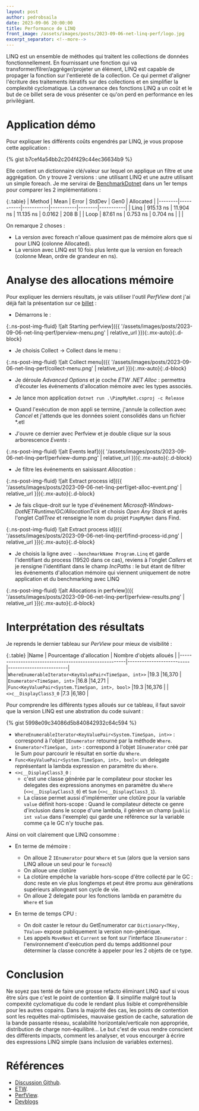 ```yaml
---
layout: post
author: pedrobsaila
date: 2023-09-06 20:00:00
title: Performance de LINQ
front_image: /assets/images/posts/2023-09-06-net-linq-perf/logo.jpg
excerpt_separator: <!--more-->
---
```


LINQ est un ensemble de méthodes qui traitent les collections de données fonctionnellement. En fournissant une fonction qui va transformer/filrer/aggréger/projeter un élément, LINQ est capable de propager la fonction sur l'entiereté de la collection. Ce qui permet d'aligner l'écriture des traitements itératifs sur des collections et en simplifier la complexité cyclomatique. La convenance des fonctions LINQ a un coût et le but de ce billet sera de vous présenter ce qu'on perd en performance en les privilégiant.

<!--more-->

# Application démo

Pour expliquer les différents coûts engendrés par LINQ, je vous propose cette application :

{% gist b7cef4a54bb2c204f429c44ec36634b9 %}

Elle contient un dictionnaire clé/valeur sur lequel on applique un filtre et une aggrégation. On y trouve 2 versions : une utilisant LINQ et une autre utilisant un simple foreach. Je me servirai de [BenchmarkDotnet](https://github.com/dotnet/BenchmarkDotNet) dans un 1er temps pour comparer les 2 implémentations :

{:.table}
| Method |      Mean |     Error |    StdDev |   Gen0 | Allocated |
|--------|-----------|-----------|-----------|--------|-----------|
|   Linq | 915.13 ns | 11.904 ns | 11.135 ns | 0.0162 |     208 B |
|   Loop |  87.61 ns |  0.753 ns |  0.704 ns |        |           |

On remarque 2 choses :
* La version avec foreach n'alloue quasiment pas de mémoire alors que si pour LINQ (colonne Allocated).
* La version avec LINQ est 10 fois plus lente que la version en foreach (colonne Mean, ordre de grandeur en ns).

# Analyse des allocations mémoire

Pour expliquer les derniers résultats, je vais utiliser l'outil *PerfView* dont j'ai déjà fait la présentation sur ce [billet](https://devblogs.microsoft.com/dotnet/gc-etw-events-1/) :

* Démarrons le :

{:.ns-post-img-fluid}
![alt Starting perfview]({{ '/assets/images/posts/2023-09-06-net-linq-perf/perview-menu.png' | relative_url }}){:.mx-auto}{:.d-block}

* Je choisis Collect -> Collect dans le menu :

{:.ns-post-img-fluid}
![alt Collect menu]({{ '/assets/images/posts/2023-09-06-net-linq-perf/collect-menu.png' | relative_url }}){:.mx-auto}{:.d-block}

* Je déroule *Advanced Options* et je coche *ETW .NET Alloc* : permettra d'écouter les événements d'allocation mémoire avec les types associés.

* Je lance mon application `dotnet run .\PimpMyNet.csproj -c Release`

* Quand l'exécution de mon appli se termine, j'annule la collection avec *Cancel* et j'attends que les données soient consolidés dans un fichier *.etl

* J'ouvre ce dernier avec Perfview et je double clique sur la sous arborescence *Events* :

{:.ns-post-img-fluid}
![alt Events leaf]({{ '/assets/images/posts/2023-09-06-net-linq-perf/perfview-dump.png' | relative_url }}){:.mx-auto}{:.d-block}

* Je filtre les événements en saisissant *Allocation* :

{:.ns-post-img-fluid}
![alt Extract process id]({{ '/assets/images/posts/2023-09-06-net-linq-perf/get-alloc-event.png' | relative_url }}){:.mx-auto}{:.d-block}

* Je fais clique-droit sur le type d'événement *Microsoft-Windows-DotNETRuntime/GC/AllocationTick* et choisis *Open Any Stack* et après l'onglet *CallTree* et renseigne le nom du projet `PimpMyNet` dans Find.

{:.ns-post-img-fluid}
![alt Extract process id]({{ '/assets/images/posts/2023-09-06-net-linq-perf/find-process-id.png' | relative_url }}){:.mx-auto}{:.d-block}

* Je choisis la ligne avec `--benchmarkName Program.Linq` et garde l'identifiant du process (19520 dans ce cas), reviens à l'onglet *Callers* et je rensigne l'identifiant dans le champ *IncPaths* : le but étant de filtrer les événements d'allocation mémoire qui viennent uniquement de notre application et du benchmarking avec LINQ

{:.ns-post-img-fluid}
![alt Allocations in perfview]({{ '/assets/images/posts/2023-09-06-net-linq-perf/perfview-results.png' | relative_url }}){:.mx-auto}{:.d-block}

# Interprétation des résultats

Je reprends le dernier tableau sur *PerView* pour mieux de visibilité :

{:.table}
|Name                                                   | Pourcentage d'allocation | Nombre d'objets alloués |
|-------------------------------------------------------|--------------------------|-------------------------|
|`WhereEnumerableIterator<KeyValuePair<TimeSpan, int>>` |19.3	                     |16,370                   |
|`Enumerator<TimeSpan, int>`                            |16.8	                     |14,271                   |
|`Func<KeyValuePair<System.TimeSpan, int>, bool>`	      |19.3	                     |16,376                   |
|`<>c__DisplayClass3_0`                                 |7.3	                     |6,180                    |

Pour comprendre les différents types alloués sur ce tableau, il faut savoir que la version LINQ est une abstration du code suivant :

{% gist 5998e09c34086d5b840842932c64c594 %}

* `WhereEnumerableIterator<KeyValuePair<System.TimeSpan, int>>` : correspond à l'objet `IEnumerator` retourné par la méthode `Where`.
* `Enumerator<TimeSpan, int>` : correspond à l'objet `IEnumerator` créé par le Sum pour parcourir le résultat en sortie du `Where`.
* `Func<KeyValuePair<System.TimeSpan, int>, bool>`: un delegate représentant la lambda expression en paramètre du `Where`.
* `<>c__DisplayClass3_0` :
  * c'est une classe générée par le compilateur pour stocker les delegates des expressions anonymes en paramètre du `Where` (`<>c__DisplayClass3_0`) et `Sum` (`<>c__DisplayClass3_1`).
  * La classe permet aussi d'implémenter une clotûre pour la variable `value` définit hors-scope : Quand le compilateur détecte ce genre d'inclusion dans le scope d'une lambda, il génère un champ (`public int value` dans l'exemple) qui garde une référence sur la variable comme ça le GC n'y touche pas.

Ainsi on voit clairement que LINQ consomme :

* En terme de mémoire :
  * On alloue 2 `IEnumerator` pour `Where` et `Sum` (alors que la version sans LINQ alloue un seul pour le `foreach`)
  * On alloue une clotûre
  * La clotûre empêche la variable hors-scope d'être collecté par le GC : donc reste en vie plus longtemps et peut être promu aux générations supérieurs allongeant son cycle de vie.
  * On alloue 2 delegate pour les fonctions lambda en paramètre du `Where` et `Sum`

* En terme de temps CPU :
  * On doit caster le retour du GetEnumerator car `Dictionary<TKey, TValue>` expose publiquement la version non-générique.
  * Les appels `MoveNext` et `Current` se font sur l'interface `IEnumerator` : l'environnement d'exécution perd du temps additionnel pour déterminer la classe concrête à appeler pour les 2 objets de ce type.

# Conclusion

Ne soyez pas tenté de faire une grosse refacto éliminant LINQ sauf si vous être sûrs que c'est le point de contention :grin:. Il simplifie malgré tout la compexité cyclomatique du code le rendant plus lisible et compréhensible pour les autres copains. Dans la majorité des cas, les points de contention sont les requêtes mal-optimisées, mauvaise gestion de cache, saturation de la bande passante réseau, scalabilité horizontale/verticale non appropriée, distribution de charge non-équilibré... Le but c'est de vous rendre conscient des différents impacts, comment les analyser, et vous encourger à écrire des expressions LINQ simple (sans inclusion de variables externes).

# Références

* [Discussion Github](https://github.com/dotnet/runtime/discussions/45060).
* [ETW](https://docs.microsoft.com/en-us/windows/win32/etw/about-event-tracing).
* [PerfView](https://devblogs.microsoft.com/dotnet/gc-etw-events-1/).
* [Devblogs](https://devblogs.microsoft.com/dotnet/understanding-the-cost-of-csharp-delegates/)